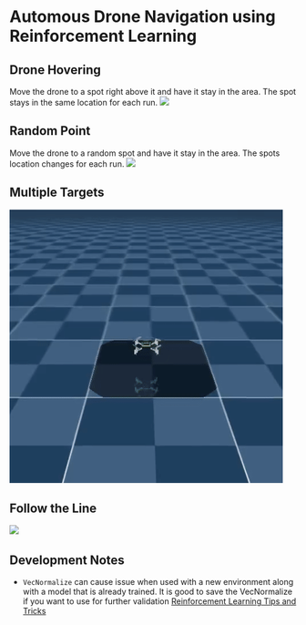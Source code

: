 # Automous Drone Navigation using Reinforcement Learning

## Drone Hovering
Move the drone to a spot right above it and have it stay in the area. The spot stays in the same location for each run.
![](Images/sac_drone_hover.gif)

## Random Point 
Move the drone to a random spot and have it stay in the area. The spots location changes for each run.
![](Images/sac_drone_random.gif)

## Multiple Targets
![](Images/sac_drone_targets.gif)

## Follow the Line
![](Images/sac_drone_follow.gif)

## Development Notes
- `VecNormalize`  can cause issue when used with a new environment along with a model that is already trained. It is good to save the VecNormalize if you want to use for further validation [Reinforcement Learning Tips and Tricks](https://stable-baselines3.readthedocs.io/en/master/guide/rl_tips.html)
